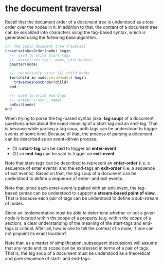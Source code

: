 
<!-- ======================================================================= -->
# the document traversal

Recall that the document order of a document tree is understood as a total
order over the nodes in it. In addition to that, the content of a document
tree can be serialized into characters using the tag-based syntax, which
is generated using the following base algorithm.

```js
//- the basic document tree traversal
traverseInDocOrder(node) begin
  //- used to write start-tags
  //- write("<%s %s>", name, attributes)
  onEnter(node)

  //- recursively visit all child nodes
  for(child in node.childNodes) begin
    traverseInDocOrder(child)
  end

  //- used to write end-tags
  //- write("</%s>", name)
  onExit(node)
end
```

When trying to parse the tag-based syntax (aka. **tag soup**) of a document,
questions arise about the exact meaning of a start-tag and an end-tag. That
is because while parsing a tag soup, both tags can be understood to trigger
events of some kind. Because of that, the process of parsing a document can
be described as an event-driven process.

* (1) a **start-tag** can be said to trigger an **enter-event**
* (2) an **end-tag** can be said to trigger an **exit-event**

Note that start-tags can be described to represent an **enter-order** (i.e. a
sequence of enter events) and the end-tags an **exit-order** (i.e. a sequence
of exit events). Based on that, the tag soup of a document can be understood
to define a sequence of enter- and exit events.

Note that, since each enter-event is paired with an exit-event, the tag-based
syntax can be understood to support **a stream-based point of view**. That is
because each pair of tags can be understood to define a sub-stream of nodes.

Since an implementation must be able to determine whether or not a given node
is located within the scope of a property (e.g. within the scope of a section),
a clear understanding of the meaning of the start-tags and end-tags is critical.
After all, how is one to tell the context of a node, if one can not pinpoint
its exact location?

Note that, as a matter of simplification, subsequent discussions will assume
that any node and its scope can be expressed in terms of a pair of tags. That
is, the tag soup of a document must be understood as a theoretical and pure
sequence of start- and end-tags.
